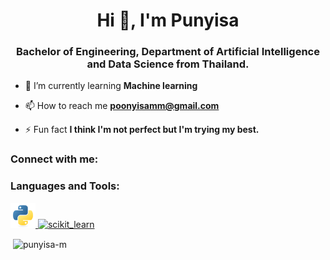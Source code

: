 <h1 align="center">Hi 👋, I'm Punyisa</h1>
<h3 align="center">Bachelor of Engineering, Department of Artificial Intelligence and Data Science from Thailand.</h3>

- 🌱 I’m currently learning **Machine learning**

- 📫 How to reach me **poonyisamm@gmail.com**

- ⚡ Fun fact **I think I'm not perfect but I'm trying my best.**

<h3 align="left">Connect with me:</h3>
<p align="left">
</p>

<h3 align="left">Languages and Tools:</h3>
<p align="left"> <a href="https://www.python.org" target="_blank" rel="noreferrer"> <img src="https://raw.githubusercontent.com/devicons/devicon/master/icons/python/python-original.svg" alt="python" width="40" height="40"/> </a> <a href="https://scikit-learn.org/" target="_blank" rel="noreferrer"> <img src="https://upload.wikimedia.org/wikipedia/commons/0/05/Scikit_learn_logo_small.svg" alt="scikit_learn" width="40" height="40"/> </a> </p>

<p>&nbsp;<img align="center" src="https://github-readme-stats.vercel.app/api?username=punyisa-m&show_icons=true&locale=en" alt="punyisa-m" /></p>
